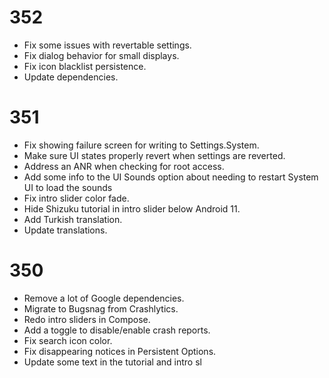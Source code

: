 # 352
- Fix some issues with revertable settings.
- Fix dialog behavior for small displays.
- Fix icon blacklist persistence.
- Update dependencies.

# 351
- Fix showing failure screen for writing to Settings.System.
- Make sure UI states properly revert when settings are reverted.
- Address an ANR when checking for root access.
- Add some info to the UI Sounds option about needing to restart System UI to load the sounds
- Fix intro slider color fade.
- Hide Shizuku tutorial in intro slider below Android 11.
- Add Turkish translation.
- Update translations.

# 350
- Remove a lot of Google dependencies.
- Migrate to Bugsnag from Crashlytics.
- Redo intro sliders in Compose.
- Add a toggle to disable/enable crash reports.
- Fix search icon color.
- Fix disappearing notices in Persistent Options.
- Update some text in the tutorial and intro sl
